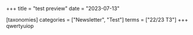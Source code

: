 +++
title = "test preview"
date = "2023-07-13"

[taxonomies]
categories = ["Newsletter", "Test"]
terms = ["22/23 T3"]
+++
qwertyuiop